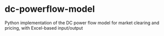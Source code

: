 # dc-powerflow-model
Python implementation of the DC power flow model for market clearing and pricing, with Excel-based input/output
